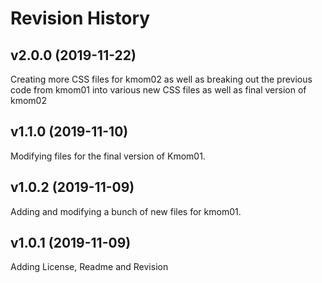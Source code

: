 Revision History
===================

v2.0.0 (2019-11-22)
----------------------
Creating more CSS files for kmom02 as well as breaking out the 
previous code from kmom01 into various new CSS files as well as
final version of kmom02

v1.1.0 (2019-11-10)
-----------------------
Modifying files for the final version of Kmom01.

v1.0.2 (2019-11-09)
-----------------------
Adding and modifying a bunch of new files for kmom01.

v1.0.1 (2019-11-09)
----------------------
Adding License, Readme and Revision
